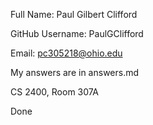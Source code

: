 Full Name: Paul Gilbert Clifford

GitHub Username: PaulGClifford

Email: pc305218@ohio.edu

My answers are in answers.md

CS 2400, Room 307A

Done
